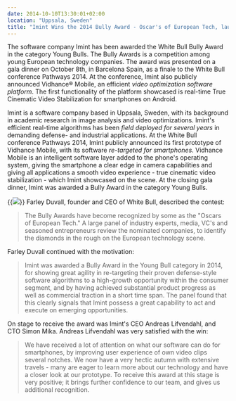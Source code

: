 ```yaml
---
date: 2014-10-10T13:30:01+02:00
location: "Uppsala, Sweden"
title: "Imint Wins the 2014 Bully Award - Oscar's of European Tech, launch Vidhance Mobile"
---
```

The software company Imint has been awarded the White Bull Bully Award in the category Young Bulls. The Bully Awards is a competition among young European technology companies. The award was presented on a gala dinner on October 8th, in Barcelona Spain, as a finale to the White Bull conference Pathways 2014. At the conference, Imint also publicly announced  Vidhance® Mobile, an efficient _video optimization software platform_.  The first functionality of the platform showcased is real-time True Cinematic Video Stabilization for smartphones on Android.

Imint is a software company based in Uppsala, Sweden, with its background in academic research in image analysis and video optimizations. Imint's efficient real-time algorithms has been _field deployed for several years_ in demanding defense- and industrial applications. At the White Bull conference Pathways 2014, Imint publicly announced its first prototype of Vidhance Mobile, with its software _re-targeted for smartphones_. Vidhance Mobile is an intelligent software layer added to the phone's operating system, giving the smartphone a clear edge in camera capabilities and giving all applications a smooth video experience - true cinematic video stabilization - which Imint showcased on the scene. At the closing gala dinner, Imint was awarded a Bully Award in the category Young Bulls.

{{<img src="bully-award-winner-imint-2014-crop500.jpg" caption="Imint's CTO Simon Mika and CEO Andreas Lifvendahl on stage to receive the Bully Award during the closing gala dinner">}}
Farley Duvall, founder and CEO of White Bull, described the contest:

>The Bully Awards have become recognized by some as the "Oscars of European Tech." A large panel of industry experts, media, VC's and seasoned entrepreneurs review the nominated companies, to identify the diamonds in the rough on the European technology scene.

Farley Duvall continued with the motivation:

>Imint was awarded a Bully Award in the Young Bull category in 2014, for showing great agility in re-targeting their proven defense-style software algorithms to a high-growth opportunity within the consumer segment, and by having achieved substantial product progress as well as commercial traction in a short time span. The panel found that this clearly signals that Imint possess a great capability to act and execute on emerging opportunities.

On stage to receive the award was Imint's CEO Andreas Lifvendahl, and CTO Simon Mika. Andreas Lifvendahl was very satisfied with the win:

>We have received a lot of attention on what our software can do for smartphones, by improving user experience of own video clips several notches. We now have a very hectic autumn with extensive travels - many are eager to learn more about our technology and have a closer look at our prototype. To receive this award at this stage is very positive; it brings further confidence to our team, and gives us additional recognition.
